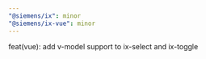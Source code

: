 ```yaml
---
"@siemens/ix": minor
"@siemens/ix-vue": minor
---
```


feat(vue): add v-model support to ix-select and ix-toggle
